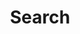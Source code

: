 ---
title: "Search" # in any language you want
layout: "search" # is necessary
# url: "/archive"
# description: "Description for Search"
summary: "search"
placeholder: "Seach all things"
---
